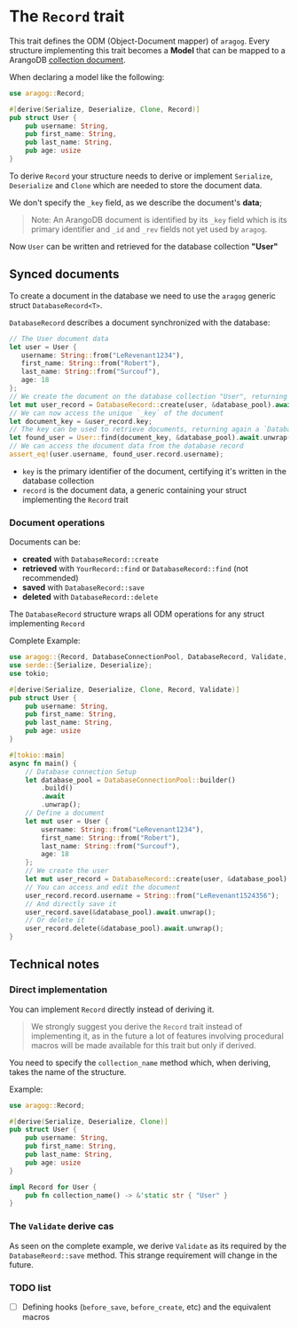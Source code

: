 # The `Record` trait

This trait defines the ODM (Object-Document mapper) of `aragog`.
Every structure implementing this trait becomes a **Model** that can be mapped to a ArangoDB [collection document](https://www.arangodb.com/docs/stable/data-modeling-documents-document-methods.html#document).

When declaring a model like the following:

```rust
use aragog::Record;

#[derive(Serialize, Deserialize, Clone, Record)]
pub struct User {
    pub username: String,
    pub first_name: String,
    pub last_name: String,
    pub age: usize
}
```

To derive `Record` your structure needs to derive or implement `Serialize`, `Deserialize` and  `Clone` which are needed
to store the document data.

We don't specify the `_key` field, as we describe the document's **data**;

> Note: An ArangoDB document is identified by its `_key` field which is its primary identifier and `_id` and `_rev` fields not yet used by `aragog`.

Now `User` can be written and retrieved for the database collection **"User"**

## Synced documents

To create a document in the database we need to use the `aragog` generic struct `DatabaseRecord<T>`.

`DatabaseRecord` describes a document synchronized with the database:

 ```rust
// The User document data
let user = User {
    username: String::from("LeRevenant1234"),
    first_name: String::from("Robert"),
    last_name: String::from("Surcouf"),
    age: 18
};
// We create the document on the database collection "User", returning a `DatabaseRecord<User>`
let mut user_record = DatabaseRecord::create(user, &database_pool).await.unwrap();
// We can now access the unique `_key` of the document
let document_key = &user_record.key;
// The key can be used to retrieve documents, returning again a `DatabaseRecord<User>`
let found_user = User::find(document_key, &database_pool).await.unwrap();
// We can access the document data from the database record
assert_eq!(user.username, found_user.record.username);
 ```

- `key` is the primary identifier of the document, certifying it's written in the database collection
- `record` is the document data, a generic containing your struct implementing the `Record` trait

### Document operations

Documents can be:

- **created** with `DatabaseRecord::create`
- **retrieved** with `YourRecord::find` or `DatabaseRecord::find` (not recommended)
- **saved** with `DatabaseRecord::save`
- **deleted** with `DatabaseRecord::delete`

The `DatabaseRecord` structure wraps all ODM operations for any struct implementing `Record`

Complete Example:
 ```rust
 use aragog::{Record, DatabaseConnectionPool, DatabaseRecord, Validate, AuthMode};
 use serde::{Serialize, Deserialize};
 use tokio;

 #[derive(Serialize, Deserialize, Clone, Record, Validate)]
 pub struct User {
     pub username: String,
     pub first_name: String,
     pub last_name: String,
     pub age: usize
 }

 #[tokio::main]
 async fn main() {
     // Database connection Setup
     let database_pool = DatabaseConnectionPool::builder()
         .build()
         .await
         .unwrap();
     // Define a document
     let mut user = User {
         username: String::from("LeRevenant1234"),
         first_name: String::from("Robert"),
         last_name: String::from("Surcouf"),
         age: 18
     };
     // We create the user
     let mut user_record = DatabaseRecord::create(user, &database_pool).await.unwrap();
     // You can access and edit the document
     user_record.record.username = String::from("LeRevenant1524356");
     // And directly save it
     user_record.save(&database_pool).await.unwrap();
     // Or delete it
     user_record.delete(&database_pool).await.unwrap();
 }
 ```

## Technical notes

### Direct implementation

You can implement `Record` directly instead of deriving it.

> We strongly suggest you derive the `Record` trait instead of implementing it, 
as in the future a lot of features involving procedural macros will be made available for this trait but only if derived.

You need to specify the `collection_name` method which, when deriving, takes the name of the structure.

Example:
```rust
use aragog::Record;

#[derive(Serialize, Deserialize, Clone)]
pub struct User {
    pub username: String,
    pub first_name: String,
    pub last_name: String,
    pub age: usize
}

impl Record for User {
    pub fn collection_name() -> &'static str { "User" }
}
```

### The `Validate` derive cas

As seen on the complete example, we derive `Validate` as its required by the `DatabaseReord::save` method.
This strange requirement will change in the future.

### TODO list

- [ ] Defining hooks (`before_save`, `before_create`, etc) and the equivalent macros